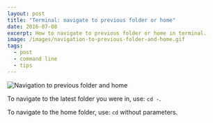 ```yaml
---
layout: post
title: "Terminal: navigate to previous folder or home"
date: 2016-07-08
excerpt: How to navigate to previous folder or home in terminal.
image: /images/navigation-to-previous-folder-and-home.gif
tags:
  - post
  - command line
  - tips
---
```


![Navigation to previous folder and home](/images/navigation-to-previous-folder-and-home.gif)

To navigate to the latest folder you were in, use: `cd -`.

To navigate to the home folder, use: `cd` without parameters.
